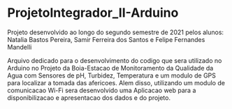 # ProjetoIntegrador_II-Arduino

Projeto desenvolvido ao longo do segundo semestre de 2021 pelos alunos: Natalia Bastos Pereira, Samir Ferreira dos Santos e Felipe Fernandes Mandelli

Arquivo dedicado para o desenvolvimento do codigo que sera utilizado no Arduino no Projeto da Boia-Estacao de Monitoramento da Qualidade da Agua com Sensores de pH, Turbidez, Temperatura e um modulo de GPS para localizar a tomada das afericoes. Alem disso, utilizando um modulo de comunicacao Wi-Fi sera desenvolvido uma Aplicacao web para a disponibilizacao e apresentacao dos dados e do projeto.
